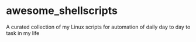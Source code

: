 # awesome_shellscripts
A curated collection of my Linux scripts for automation of daily day to day to task in my life
